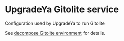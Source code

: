 # UpgradeYa Gitolite service

Configuration used by UpgradeYa to run Gitolite

See [decompose Gitolite environment](https://github.com/dmp1ce/decompose-gitolite) for details.
